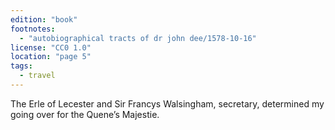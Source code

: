 ```yaml
---
edition: "book"
footnotes:
  - "autobiographical tracts of dr john dee/1578-10-16"
license: "CC0 1.0"
location: "page 5"
tags:
  - travel
---
```

The Erle of Lecester and Sir Francys
Walsingham, secretary, determined my going over for the Quene’s
Majestie.
